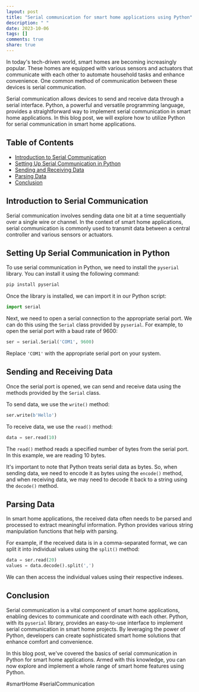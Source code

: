 ```yaml
---
layout: post
title: "Serial communication for smart home applications using Python"
description: " "
date: 2023-10-06
tags: []
comments: true
share: true
---
```


In today's tech-driven world, smart homes are becoming increasingly popular. These homes are equipped with various sensors and actuators that communicate with each other to automate household tasks and enhance convenience. One common method of communication between these devices is serial communication.

Serial communication allows devices to send and receive data through a serial interface. Python, a powerful and versatile programming language, provides a straightforward way to implement serial communication in smart home applications. In this blog post, we will explore how to utilize Python for serial communication in smart home applications.

## Table of Contents
- [Introduction to Serial Communication](#introduction-to-serial-communication)
- [Setting Up Serial Communication in Python](#setting-up-serial-communication-in-python)
- [Sending and Receiving Data](#sending-and-receiving-data)
- [Parsing Data](#parsing-data)
- [Conclusion](#conclusion)

## Introduction to Serial Communication
Serial communication involves sending data one bit at a time sequentially over a single wire or channel. In the context of smart home applications, serial communication is commonly used to transmit data between a central controller and various sensors or actuators.

## Setting Up Serial Communication in Python
To use serial communication in Python, we need to install the `pyserial` library. You can install it using the following command:

```python
pip install pyserial
```

Once the library is installed, we can import it in our Python script:

```python
import serial
```

Next, we need to open a serial connection to the appropriate serial port. We can do this using the `Serial` class provided by `pyserial`. For example, to open the serial port with a baud rate of 9600:

```python
ser = serial.Serial('COM1', 9600)
```

Replace `'COM1'` with the appropriate serial port on your system.

## Sending and Receiving Data
Once the serial port is opened, we can send and receive data using the methods provided by the `Serial` class.

To send data, we use the `write()` method:

```python
ser.write(b'Hello')
```

To receive data, we use the `read()` method:

```python
data = ser.read(10)
```

The `read()` method reads a specified number of bytes from the serial port. In this example, we are reading 10 bytes.

It's important to note that Python treats serial data as bytes. So, when sending data, we need to encode it as bytes using the `encode()` method, and when receiving data, we may need to decode it back to a string using the `decode()` method.

## Parsing Data
In smart home applications, the received data often needs to be parsed and processed to extract meaningful information. Python provides various string manipulation functions that help with parsing.

For example, if the received data is in a comma-separated format, we can split it into individual values using the `split()` method:

```python
data = ser.read(20)
values = data.decode().split(',')
```

We can then access the individual values using their respective indexes.

## Conclusion
Serial communication is a vital component of smart home applications, enabling devices to communicate and coordinate with each other. Python, with its `pyserial` library, provides an easy-to-use interface to implement serial communication in smart home projects. By leveraging the power of Python, developers can create sophisticated smart home solutions that enhance comfort and convenience.

In this blog post, we've covered the basics of serial communication in Python for smart home applications. Armed with this knowledge, you can now explore and implement a whole range of smart home features using Python.

#smartHome #serialCommunication